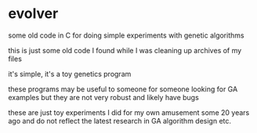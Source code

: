 # evolver
some old code in C for doing simple experiments with genetic algorithms

this is just some old code I found while I was cleaning up archives of my files

it's simple, it's a toy genetics program

these programs may be useful to someone for someone looking for GA examples
but they are not very robust and likely have bugs

these are just toy experiments I did for my own amusement some 20 years ago
and do not reflect the latest research in GA algorithm design etc.

